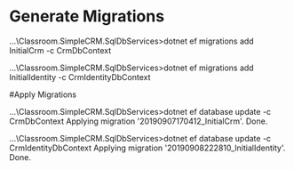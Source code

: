 ﻿# Generate Migrations

...\Classroom.SimpleCRM.SqlDbServices>dotnet ef migrations add InitialCrm -c CrmDbContext

...\Classroom.SimpleCRM.SqlDbServices>dotnet ef migrations add InitialIdentity -c CrmIdentityDbContext


#Apply Migrations

...\Classroom.SimpleCRM.SqlDbServices>dotnet ef database update -c CrmDbContext
Applying migration '20190907170412_InitialCrm'.
Done.

...\Classroom.SimpleCRM.SqlDbServices>dotnet ef database update -c CrmIdentityDbContext
Applying migration '20190908222810_InitialIdentity'.
Done.
